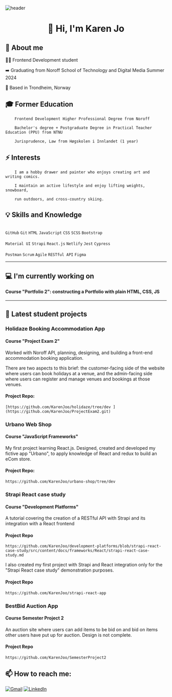 
![header](https://github.com/KarenJoo/KarenJoo/assets/114563762/e50544f7-d1fe-41ba-893a-aa9900ab5ded)


# <div align='center'> 👋 Hi, I'm Karen Jo </div>

## 🔅 About me
  :woman_technologist: Frontend Development student
  
  ➡️ Graduating from Noroff School of Technology and Digital Media Summer 2024
    
 📍 Based in Trondheim, Norway

##  🎓 Former Education
        
        Frontend Development Higher Professional Degree from Noroff 
        
        Bachelor's degree + Postgraduate Degree in Practical Teacher Education (PPU) from NTNU
        
        Jurisprudence, Law from Høgskolen i Innlandet (1 year)

        

## ⚡ Interests

        I am a hobby drawer and painter who enjoys creating art and writing comics.
        
        I maintain an active lifestyle and enjoy lifting weights, snowboard,
        
        run outdoors, and cross-country skiing.
    
## 💡 Skills and Knowledge

<br> ```GitHub``` ```Git``` ```HTML``` ```JavaScript``` 
```CSS``` ```SCSS``` ```Bootstrap``` </br>
<br>```Material UI``` ```Strapi``` ```React.js``` 
```Netlify``` ```Jest``` ```Cypress```  </br>
<br>```Postman``` ```Scrum``` ```Agile``` ```RESTful API``` ```Figma``` </br>


________________________________________

## 💻 I'm currently working on
#### Course "Portfolio 2": constructing a Portfolio with plain HTML, CSS, JS

_________________________________________

 ## 🔭 Latest student projects

 ### Holidaze Booking Accommodation App
 #### Course "Project Exam 2"

Worked with Noroff API, planning, designing, and building a front-end accommodation booking application.

There are two aspects to this brief: the customer-facing side of the website where users can book holidays at a venue, and the admin-facing side where users can register and manage venues and bookings at those venues. 

#### Project Repo: 
    [https://github.com/KarenJoo/holidaze/tree/dev ](https://github.com/KarenJoo/ProjectExam2.git)
    
### Urbano Web Shop
#### Course "JavaScript Frameworks"

My first project learning React.js. Designed, created and developed my fictive app "Urbano", to apply knowledge of React and redux to build an eCom store. 

#### Project Repo: 
    https://github.com/KarenJoo/urbano-shop/tree/dev 
      
### Strapi React case study
#### Course "Development Platforms"

A tutorial covering the creation of a RESTful API with Strapi and its integration with a React frontend

#### Project Repo   
    https://github.com/KarenJoo/development-platforms/blob/strapi-react-case-study/src/content/docs/frameworks/React/strapi-react-case-study.md 

I also created my first project with Strapi and React integration only for the "Strapi React case study" demonstration purposes.

#### Project Repo   
    https://github.com/KarenJoo/strapi-react-app 
       
### BestBid Auction App
#### Course Semester Project 2 

An auction site where users can add items to be bid on and bid on items other users have put up for auction. Design is not complete.

#### Project Repo
    https://github.com/KarenJoo/SemesterProject2


    
## 📫 How to reach me: 
[![Gmail](https://img.shields.io/badge/Gmail-D14836?style=for-the-badge&logo=gmail&logoColor=white)](mailto:karenfiksdahl@gmail.com) [![LinkedIn](https://img.shields.io/badge/LinkedIn-0077B5?style=for-the-badge&logo=linkedin&logoColor=white)](https://www.linkedin.com/in/karen-jo/)
    

